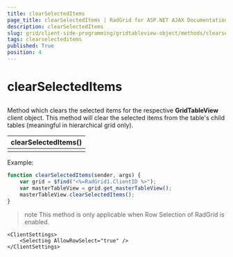 ```yaml
---
title: clearSelectedItems
page_title: clearSelectedItems | RadGrid for ASP.NET AJAX Documentation
description: clearSelectedItems
slug: grid/client-side-programming/gridtableview-object/methods/clearselecteditems
tags: clearselecteditems
published: True
position: 4
---
```


# clearSelectedItems



## 

Method which clears the selected items for the respective **GridTableView** client object. This method will clear the selected items from the table's child tables (meaningful in hierarchical grid only).


|  **clearSelectedItems()**  |
| ------ |
||

Example:

````JavaScript
function clearSelectedItems(sender, args) {
    var grid = $find("<%=RadGrid1.ClientID %>");
    var masterTableView = grid.get_masterTableView();
    masterTableView.clearSelectedItems();
}
````



>note  This method is only applicable when Row Selection of RadGrid is enabled.
>


````ASP.NET
<ClientSettings>
    <Selecting AllowRowSelect="true" />
</ClientSettings>     
````


